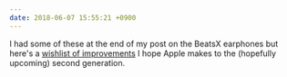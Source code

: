 ```yaml
---
date: 2018-06-07 15:55:21 +0900
---
```

I had some of these at the end of my post on the BeatsX earphones but here's a [wishlist of improvements](http://articles.inqk.net/2018/06/07/beatsx-2-wishlist.html) I hope Apple makes to the (hopefully upcoming) second generation.
